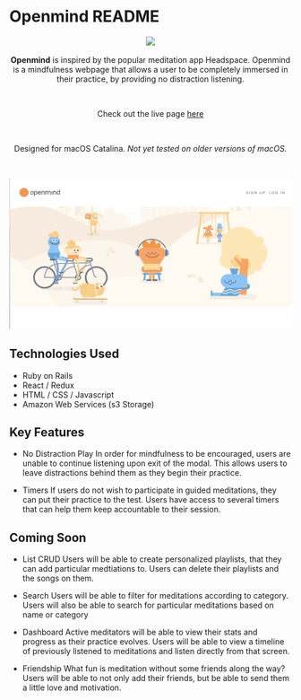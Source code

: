 # Openmind README

<p align="center"> 
<img src="https://i.ibb.co/fML6Kcb/Untitled-Artwork-4.jpg">
</p>

<p align="center"><b>Openmind</b> is inspired by the popular meditation app Headspace. Openmind is a mindfulness webpage that allows a user to be completely immersed in their practice, by providing no distraction listening.</p>
<br>
<p align="center">Check out the live page <a href="https://nw-openmind.herokuapp.com/">here</a></p>
<br>
<p align="center">Designed for macOS Catalina. <i>Not yet tested on older versions of macOS.</i></p>
<br>

<p align="center">
  <img src="./app/assets/images/openmind_gif.gif">
</p>



## Technologies Used

- Ruby on Rails
- React / Redux
- HTML / CSS / Javascript
- Amazon Web Services (s3 Storage)

## Key Features

- No Distraction Play
In order for mindfulness to be encouraged, users are unable to continue listening upon exit of the modal.
This allows users to leave distractions behind them as they begin their practice.

- Timers
If users do not wish to participate in guided meditations, they can put their practice to the test.
Users have access to several timers that can help them keep accountable to their session.

## Coming Soon

- List CRUD
Users will be able to create personalized playlists, that they can add particular medtiations to.
Users can delete their playlists and the songs on them.

- Search
Users will be able to filter for meditations according to category.
Users will also be able to search for particular meditations based on name or category

- Dashboard
Active meditators will be able to view their stats and progress as their practice evolves.
Users will be able to view a timeline of previously listened to meditations and listen directly from that screen.

- Friendship
What fun is meditation without some friends along the way? Users will be able to not only
add their friends, but be able to send them a little love and motivation.
